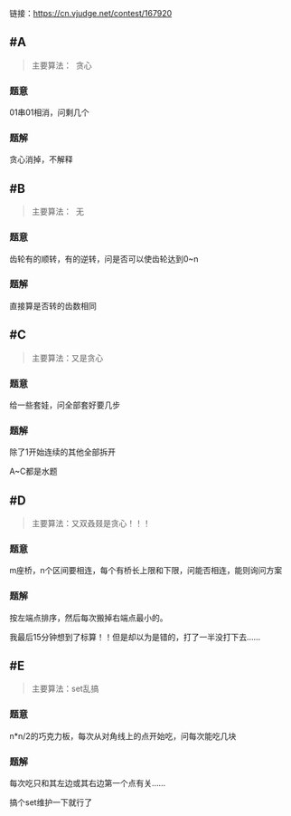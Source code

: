 链接：https://cn.vjudge.net/contest/167920


## #A

> 主要算法：  贪心

### 题意

01串01相消，问剩几个

### 题解

贪心消掉，不解释

## #B
> 主要算法：  无

### 题意

齿轮有的顺转，有的逆转，问是否可以使齿轮达到0~n

### 题解

直接算是否转的齿数相同

## #C

> 主要算法：又是贪心

### 题意

给一些套娃，问全部套好要几步

### 题解

除了1开始连续的其他全部拆开

A~C都是水题

## #D

> 主要算法：又双叒叕是贪心！！！

### 题意

m座桥，n个区间要相连，每个有桥长上限和下限，问能否相连，能则询问方案

### 题解

按左端点排序，然后每次搬掉右端点最小的。

我最后15分钟想到了标算！！但是却以为是错的，打了一半没打下去……

## #E

> 主要算法：set乱搞

### 题意

n\*n/2的巧克力板，每次从对角线上的点开始吃，问每次能吃几块

### 题解

每次吃只和其左边或其右边第一个点有关……

搞个set维护一下就行了
